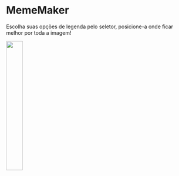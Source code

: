 # MemeMaker

Escolha suas opções de legenda pelo seletor, posicione-a onde ficar melhor por toda a imagem!

<img src="https://user-images.githubusercontent.com/60624768/164122255-b3579653-514d-4981-8471-427dd56524d8.png" width=30% height=30%>



